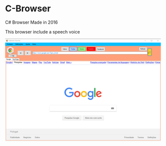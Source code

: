 # C-Browser
C# Browser Made in 2016

This browser include a speech voice

![alt text](https://github.com/bakill3/C-Browser/blob/master/screen.png)



